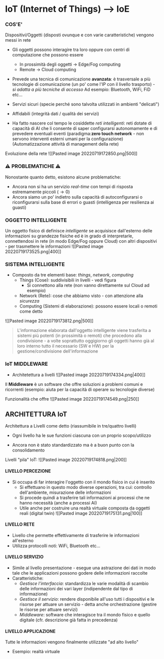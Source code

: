 # IoT (Internet of Things) --> IoE 

### COS'E'
Dispositivi/Oggetti (disposti ovunque e con varie caratteristiche) vengono messi in rete 

- Gli oggetti possono interagire tra loro oppure con centri di computazione che possono essere
	- In prossimità degli oggetti $\to$ Edge/Fog computing 
	- Remote $\to$ Cloud computing

- Prevede una tecnica di comunicazione **avanzata**: è trasversale a più tecnologie di comunicazione (un po' come l'IP con il livello trasporto) - *si adatta a più tecniche di accesso*
		Ad esempio: Bluetooth, WiFi, FiD etc...
- Servizi sicuri (specie perché sono talvolta utilizzati in ambienti "delicati")
- Affidabili (integrità dati / qualità dei servizi)

- Ha fatto nascere col tempo le cosiddette *reti intelligenti*: reti dotate di capacità di $\text{AI}$ che li consente di saper configurarsi autonomamente e di prevedere eventuali eventi (paradigma:**zero touch network** - non servono interventi esterni umani per la configurazione)
	(Automatizzazione attività di management della rete)

Evoluzione della rete
![[Pasted image 20220719172850.png|500]]


### ⚠ PROBLEMATICHE ⚠
Nonostante quanto detto, esistono alcune problematiche:
- Ancora non si ha un servizio $real \text{-} time$ con tempi di risposta estremamente piccoli ($\to 0$)
- Ancora siamo un po' indietro sulla capacità di autoconfigurarsi o riconfigurarsi sulla base di errori o guasti (intelligenza per resilienza ai guasti)

### OGGETTO INTELLIGENTE
Un oggetto fisico di definisce $intelligente$ se acquisisce dall'esterno delle informazioni su grandezze fisiche ed è in grado di interpretarle, connettendosi in rete (in modo Edge/Fog oppure Cloud) con altri dispositivi - per trasmettere le informazioni
![[Pasted image 20220719173525.png|400]]

### SISTEMA INTELLIGENTE
- Composto da tre elementi base: $things, \ network , \ computing$
	- Things (Cose): suddivisibili in livelli - vedi figura
		- Si connettono alla rete (non vanno direttamente sul Cloud ad esempio)
	- Network (Rete): cose che abbiamo visto - con attenzione alla $sicurezza$
	- Computing (Sistemi di elaborazione): possono essere locali o remoti come detto

![[Pasted image 20220719173812.png|500]]

> L'informazione elaborata dall'oggetto intelligente viene trasferita a sistemi più potenti (in prossimità o remoti) che procedono alla condivisione - a volte soprattutto oggigiorno gli oggetti hanno già al loro interno tutto il necessario (SW e HW) per la gestione/condivisione dell'informazione


### IoT MIDDLEWARE
- Architetettura a livelli
![[Pasted image 20220719174334.png|400]]


Il **Middleware** è un software che offre soluzioni a problemi comuni e ricorrenti (esempio: aiuta per la capacità di operare su tecnologie diverse)

Funzionalità che offre
![[Pasted image 20220719174549.png|250]]


## ARCHITETTURA IoT
Architettura a Livelli come detto (riassumibile in tre/quattro livelli)
- Ogni livello ha le sue funzioni ciascuna con un proprio scopo/utilizzo

- Ancora non è stato standardizzato ma è a buon punto con la consolidamento

Livelli "pila" IoT:
![[Pasted image 20220719174818.png|200]]

#### LIVELLO PERCEZIONE
- Si occupa di far interagire l'oggetto con il mondo fisico in cui è inserito
	- Si effettuano in questo modo diverse operazioni, tra cui: controllo dell'ambiente, misurazione delle informazioni
	- Si procede quindi a trasferire tali informazioni ai processi che ne hanno necessità (anche a processi AI)
	- Utile anche per costruire una realtà virtuale composta da oggetti reali (digital twin)
	![[Pasted image 20220719175131.png|100]]

#### LIVELLO RETE
- Livello che permette effettivamente di trasferire le informazioni all'esterno
- Utilizza protocolli noti: WiFi, Bluetooth etc...

#### LIVELLO SERVIZIO
- Simile al livello presentazione - esegue una astrazione dei dati in modo tale che le applicazioni possono godere delle informazioni raccolte
- Caratteristiche:
	- *Gestisce l'interfaccia*: standardizza le varie modalità di scambio delle informazioni dei vari layer (indipendente dal tipo di informazione)
	- *Gestisce il servizio*: rendere disponibile all'uso tutti i dispositivi e le risorse per attuare un servizio - detta anche orchestrazione (gestire le risorse per attuare servizi)
	- *Middleware*: software che interagisce tra il mondo fisico e quello digitale (cfr. descrizione già fatta in precedenza)

#### LIVELLO APPLICAZIONE
Tutte le informazioni vengono finalmente utilizzate "ad alto livello"
- Esempio: realtà virtuale